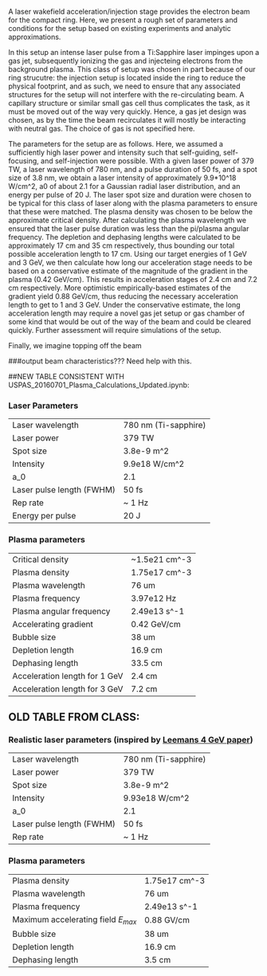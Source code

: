 A laser wakefield acceleration/injection stage provides the electron beam for the compact ring. Here, we present a rough set of parameters and conditions for the setup based on existing experiments and analytic approximations.

In this setup an intense laser pulse from a Ti:Sapphire laser impinges upon a gas jet, subsequently ionizing the gas and injecteing electrons from the background plasma. This class of setup was chosen in part because of our ring strucutre: the injection setup is located inside the ring to reduce the physical footprint, and as such, we need to ensure that any associated structures for the setup will not interfere with the re-circulating beam. A capillary structure or similar small gas cell thus complicates the task, as it must be moved out of the way very quickly. Hence, a gas jet design was chosen, as by the time the beam recirculates it will mostly be interacting with neutral gas. The choice of gas is not specified here.

The parameters for the setup are as follows. Here, we assumed a sufficiently high laser power and intensity such that self-guiding, self-focusing, and self-injection were possible. With a given laser power of 379 TW, a laser wavelength of 780 nm, and a pulse duration of 50 fs, and a spot size of 3.8 nm, we obtain a laser intensity of approximately 9.9*10^18 W/cm^2, a0 of about 2.1 for a Gaussian radial laser distribution, and an energy per pulse of 20 J. The laser spot size and duration were chosen to be typical for this class of laser along with the plasma parameters to ensure that these were matched. The plasma density was chosen to be below the approximate critical density. After calculating the plasma wavelength we ensured that the laser pulse duration was less than the pi/plasma angular frequency.  The depletion and dephasing lengths were calculated to be approximately 17 cm and 35 cm respectively, thus bounding our total possible acceleration length to 17 cm. Using our target energies of 1 GeV and 3 GeV, we then calculate how long our acceleration stage needs to be based on a conservative estimate of the magnitude of the gradient in the plasma (0.42 GeV/cm). This results in acceleration stages of 2.4 cm and 7.2 cm respectively. More optimistic empirically-based estimates of the gradient yield 0.88 GeV/cm, thus reducing the necessary acceleration length to get to 1 and 3 GeV. Under the conservative estimate, the long acceleration length may require a novel gas jet setup or gas chamber of some kind that would be out of the way of the beam and could be cleared quickly. Further assessment will require simulations of the setup.

Finally, we imagine topping off the beam 

###output beam characteristics??? Need help with this.

##NEW TABLE CONSISTENT WITH USPAS_20160701_Plasma_Calculations_Updated.ipynb:
### Laser Parameters
|                                          |                            |
|------------------------------------------|----------------------------|
| Laser wavelength                         | 780 nm (Ti-sapphire)       |
| Laser power                              | 379 TW                     |
| Spot size                                | 3.8e-9 m^2                 |
| Intensity                                | 9.9e18 W/cm^2              |
| a_0                                      | 2.1                        |
| Laser pulse length (FWHM)                | 50 fs                      |
| Rep rate                                 | ~ 1 Hz                     |
| Energy per pulse                         |  20 J                      |

### Plasma parameters
|                                          |                            |
|------------------------------------------|----------------------------|
| Critical density                         | ~1.5e21 cm^-3              |
| Plasma density                           | 1.75e17 cm^-3              |
| Plasma wavelength                        | 76 um                      |
| Plasma frequency                         | 3.97e12 Hz                 |
| Plasma angular frequency                 | 2.49e13 s^-1               |
| Accelerating gradient                    | 0.42 GeV/cm                |
| Bubble size                              | 38 um                      |
| Depletion length                         | 16.9 cm                    |
| Dephasing length                         | 33.5 cm                    |
| Acceleration length for 1 GeV            | 2.4 cm                     |
| Acceleration length for 3 GeV            | 7.2 cm                     |




## OLD TABLE FROM CLASS:

### Realistic laser parameters (inspired by [Leemans 4 GeV paper](http://link.aps.org/doi/10.1103/PhysRevLett.113.245002))
|                                          |                            |
|------------------------------------------|----------------------------|
| Laser wavelength                         | 780 nm (Ti-sapphire)       |
| Laser power                              | 379 TW                     |
| Spot size                                | 3.8e-9 m^2                 |
| Intensity                                | 9.93e18 W/cm^2             |
| a_0                                      | 2.1                        |
| Laser pulse length (FWHM)                | 50 fs                      |
| Rep rate                                 | ~ 1 Hz                     |


### Plasma parameters
|                                          |                            |
|------------------------------------------|----------------------------|
| Plasma density                           | 1.75e17 cm^-3              |
| Plasma wavelength                        | 76 um                      |
| Plasma frequency                         | 2.49e13 s^-1               |
| Maximum accelerating field $E_{max}$     | 0.88 GV/cm                 |
| Bubble size                              | 38 um                      |
| Depletion length                         | 16.9 cm                    |
| Dephasing length                         | 3.5 cm                     |
